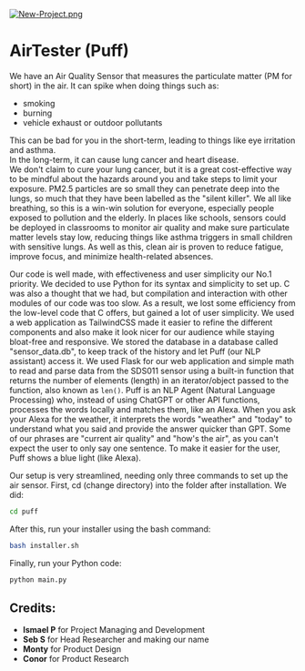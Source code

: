 [![New-Project.png](https://i.postimg.cc/x1P7G56K/New-Project.png)](https://postimg.cc/5X6nbBd0)

# AirTester (Puff)

We have an Air Quality Sensor that measures the particulate matter (PM for short) in the air. It can spike when doing things such as:
* smoking
* burning
* vehicle exhaust or outdoor pollutants

This can be bad for you in the short-term, leading to things like eye irritation and asthma.  
In the long-term, it can cause lung cancer and heart disease.  
We don't claim to cure your lung cancer, but it is a great cost-effective way to be mindful about the hazards around you and take steps to limit your exposure. PM2.5 particles are so small they can penetrate deep into the lungs, so much that they have been labelled as the "silent killer". We all like breathing, so this is a win-win solution for everyone, especially people exposed to pollution and the elderly. In places like schools, sensors could be deployed in classrooms to monitor air quality and make sure particulate matter levels stay low, reducing things like asthma triggers in small children with sensitive lungs. As well as this, clean air is proven to reduce fatigue, improve focus, and minimize health-related absences.

Our code is well made, with effectiveness and user simplicity our No.1 priority. We decided to use Python for its syntax and simplicity to set up. C was also a thought that we had, but compilation and interaction with other modules of our code was too slow. As a result, we lost some efficiency from the low-level code that C offers, but gained a lot of user simplicity. We used a web application as TailwindCSS made it easier to refine the different components and also make it look nicer for our audience while staying bloat-free and responsive. We stored the database in a database called "sensor_data.db", to keep track of the history and let Puff (our NLP assistant) access it. We used Flask for our web application and simple math to read and parse data from the SDS011 sensor using a built-in function that returns the number of elements (length) in an iterator/object passed to the function, also known as `len()`. Puff is an NLP Agent (Natural Language Processing) who, instead of using ChatGPT or other API functions, processes the words locally and matches them, like an Alexa. When you ask your Alexa for the weather, it interprets the words "weather" and "today" to understand what you said and provide the answer quicker than GPT. Some of our phrases are "current air quality" and "how's the air", as you can't expect the user to only say one sentence. To make it easier for the user, Puff shows a blue light (like Alexa).

Our setup is very streamlined, needing only three commands to set up the air sensor. First, cd (change directory) into the folder after installation. We did:

```bash
cd puff
```

After this, run your installer using the bash command:

```bash
bash installer.sh
```

Finally, run your Python code:

```bash
python main.py
```

## Credits:
- **Ismael P** for Project Managing and Development
- **Seb S** for Head Researcher and making our name
- **Monty** for Product Design
- **Conor** for Product Research
